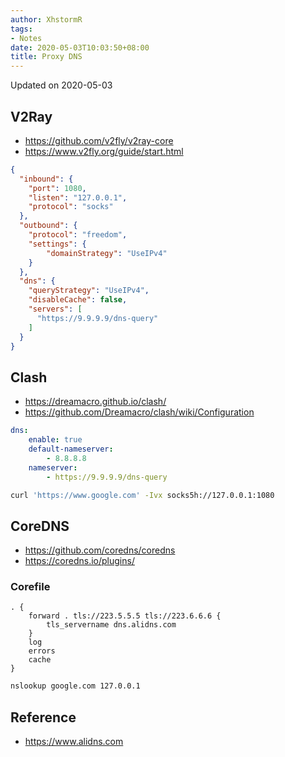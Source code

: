 ```yaml
---
author: XhstormR
tags:
- Notes
date: 2020-05-03T10:03:50+08:00
title: Proxy DNS
---
```


<!--more-->

Updated on 2020-05-03

## V2Ray
* https://github.com/v2fly/v2ray-core
* https://www.v2fly.org/guide/start.html

```json
{
  "inbound": {
    "port": 1080,
    "listen": "127.0.0.1",
    "protocol": "socks"
  },
  "outbound": {
    "protocol": "freedom",
    "settings": {
        "domainStrategy": "UseIPv4"
    }
  },
  "dns": {
    "queryStrategy": "UseIPv4",
    "disableCache": false,
    "servers": [
      "https://9.9.9.9/dns-query"
    ]
  }
}
```

## Clash
* https://dreamacro.github.io/clash/
* https://github.com/Dreamacro/clash/wiki/Configuration

```yaml
dns:
    enable: true
    default-nameserver:
        - 8.8.8.8
    nameserver:
        - https://9.9.9.9/dns-query
```

```bash
curl 'https://www.google.com' -Ivx socks5h://127.0.0.1:1080
```

## CoreDNS
* https://github.com/coredns/coredns
* https://coredns.io/plugins/

### Corefile
```
. {
    forward . tls://223.5.5.5 tls://223.6.6.6 {
        tls_servername dns.alidns.com
    }
    log
    errors
    cache
}
```

```bash
nslookup google.com 127.0.0.1
```

## Reference
* https://www.alidns.com
